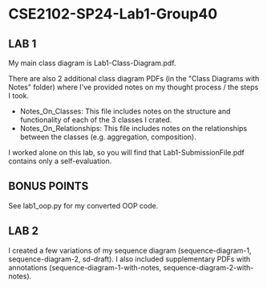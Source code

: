 # CSE2102-SP24-Lab1-Group40

## LAB 1

My main class diagram is Lab1-Class-Diagram.pdf.

There are also 2 additional class diagram PDFs (in the "Class Diagrams with Notes" folder) where I've provided notes on my thought process / the steps I took.
- Notes_On_Classes: This file includes notes on the structure and functionality of each of the 3 classes I crated.
- Notes_On_Relationships: This file includes notes on the relationships between the classes (e.g. aggregation, composition).

I worked alone on this lab, so you will find that Lab1-SubmissionFile.pdf contains only a self-evaluation.

## BONUS POINTS
See lab1_oop.py for my converted OOP code.

## LAB 2

I created a few variations of my sequence diagram (sequence-diagram-1, sequence-diagram-2, sd-draft). I also included supplementary PDFs with annotations (sequence-diagram-1-with-notes, sequence-diagram-2-with-notes).
